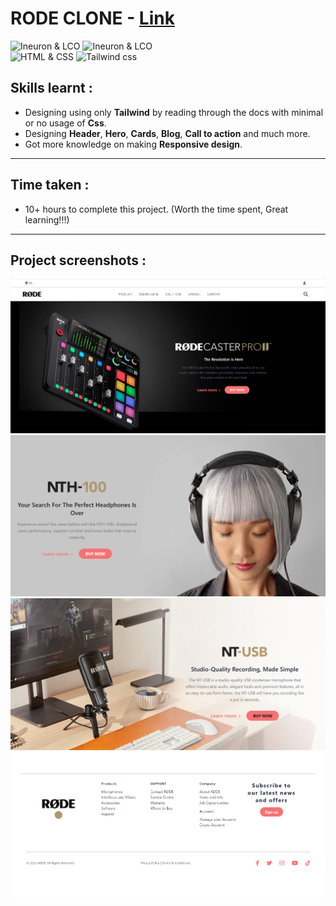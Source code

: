 # RODE CLONE - [Link](https://rode1-clone.netlify.app/)
![Ineuron & LCO](https://img.shields.io/badge/Ineuron-LCO-brightgreen) 
![Ineuron & LCO](https://img.shields.io/badge/Hitesh%20Choudhary-Full--stack--JS--bootcamp-brightgreen)
<br>
![HTML & CSS](https://img.shields.io/badge/HTML-CSS-yellowgreen)
![Tailwind css](https://img.shields.io/badge/Tailwind-css-yellowgreen)

## Skills learnt :
- Designing using only **Tailwind** by reading through the docs with minimal or no usage of **Css**. 
- Designing **Header**, **Hero**, **Cards**, **Blog**, **Call to action** and much more.
- Got more knowledge on making **Responsive design**.
***
## Time taken :
- 10+ hours to complete this project. (Worth the time spent, Great learning!!!)
***
## Project screenshots :
![Project-18/Rode-Clone](./Project-Screenshots/1.PNG)
![Project-18/Rode-Clone](./Project-Screenshots/2.PNG)
![Project-18/Rode-Clone](./Project-Screenshots/3.PNG)
![Project-18/Rode-Clone](./Project-Screenshots/4.PNG)